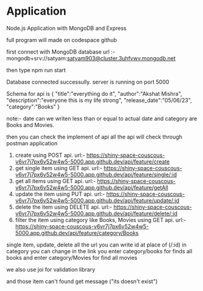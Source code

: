 # Application
Node.js Application with MongoDB and Express

full program will made on codespace github

first connect with MongoDB database
url :- mongodb+srv://satyam:satyam903@cluster.3uhfvwv.mongodb.net

then type npm run start

Database connected successully.
server is running on port 5000

Schema for api is
{
  "title":"everything do it",
  "author":"Akshat Mishra",
  "description":"everyone this is my life strong",
  "release_date":"05/06/23",
  "category":"Books"
}

note:- date can we writen less than or equal to actual date and category are  Books and Movies.

then you can check the implement of api
all the api will check through postman application

1. create using POST api.  url:- https://shiny-space-couscous-v6vr7j7px6v52w4w5-5000.app.github.dev/api/feature/create
2. get single item using GET api.  url:- https://shiny-space-couscous-v6vr7j7px6v52w4w5-5000.app.github.dev/api/feature/single/:id
3. get all items using GET api.  url:- https://shiny-space-couscous-v6vr7j7px6v52w4w5-5000.app.github.dev/api/feature/getAll
4. update the item using PUT api.  url:- https://shiny-space-couscous-v6vr7j7px6v52w4w5-5000.app.github.dev/api/feature/update/:id
5. delete the item using DELETE api.  url:- https://shiny-space-couscous-v6vr7j7px6v52w4w5-5000.app.github.dev/api/feature/delete/:id
6. filter the item using category like Books, Movies using GET api.  url:- https://shiny-space-couscous-v6vr7j7px6v52w4w5-5000.app.github.dev/api/feature/category/Books

single item, update, delete all the url you can write id at place of (/:id)
in category you can change in the link 
you enter category/books for finds all books
and enter category/Movies for find all movies

we also use joi for validation library

and those item can't found get message ("its doesn't exist")



